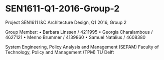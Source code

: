 # SEN1611-Q1-2016-Group-2
Project SEN1611 I&C Architecture Design, Q1 2016, Group 2

Group Member:
•	Barbara Linssen / 4211995
•	Georgia Charalambous / 4627121
•	Menno Brummer / 4139860
•	Samuel Natalius / 4608380

System Engineering, Policy Analysis and Management (SEPAM)
Faculty of Technology, Policy and Management (TPM)
TU Delft
